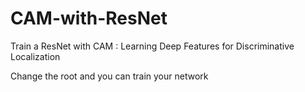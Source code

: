 # CAM-with-ResNet
Train a ResNet with CAM 
: Learning Deep Features for Discriminative Localization

Change the root and you can train your network
